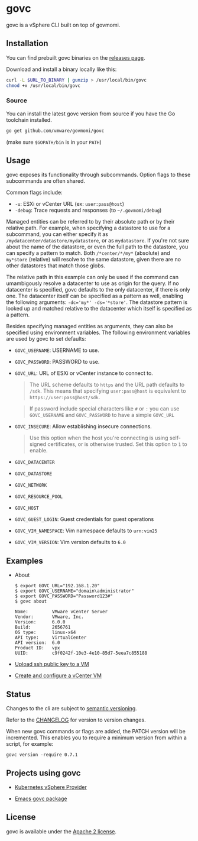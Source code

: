 # govc

govc is a vSphere CLI built on top of govmomi.

## Installation

You can find prebuilt govc binaries on the [releases page](https://github.com/vmware/govmomi/releases).

Download and install a binary locally like this:

```sh
curl -L $URL_TO_BINARY | gunzip > /usr/local/bin/govc
chmod +x /usr/local/bin/govc
```

### Source

You can install the latest govc version from source if you have the Go toolchain installed.

```sh
go get github.com/vmware/govmomi/govc
```

(make sure `$GOPATH/bin` is in your `PATH`)

## Usage

govc exposes its functionality through subcommands. Option flags
to these subcommands are often shared.

Common flags include:

* `-u`: ESXi or vCenter URL (ex: `user:pass@host`)
* `-debug`: Trace requests and responses (to `~/.govmomi/debug`)

Managed entities can be referred to by their absolute path or by their relative
path. For example, when specifying a datastore to use for a subcommand, you can
either specify it as `/mydatacenter/datastore/mydatastore`, or as
`mydatastore`. If you're not sure about the name of the datastore, or even the
full path to the datastore, you can specify a pattern to match. Both
`/*center/*/my*` (absolute) and `my*store` (relative) will resolve to the same
datastore, given there are no other datastores that match those globs.

The relative path in this example can only be used if the command can
umambigously resolve a datacenter to use as origin for the query. If no
datacenter is specified, govc defaults to the only datacenter, if there is only
one. The datacenter itself can be specified as a pattern as well, enabling the
following arguments: `-dc='my*' -ds='*store'`. The datastore pattern is looked
up and matched relative to the datacenter which itself is specified as a
pattern.

Besides specifying managed entities as arguments, they can also be specified
using environment variables. The following environment variables are used by govc
to set defaults:

* `GOVC_USERNAME`: USERNAME to use.

* `GOVC_PASSWORD`: PASSWORD to use.

* `GOVC_URL`: URL of ESXi or vCenter instance to connect to.

  > The URL scheme defaults to `https` and the URL path defaults to `/sdk`.
  > This means that specifying `user:pass@host` is equivalent to
  > `https://user:pass@host/sdk`.

  > If password include special characters like `#` or `:` you can use
  > `GOVC_USERNAME` and `GOVC_PASSWORD` to have a simple `GOVC_URL`

* `GOVC_INSECURE`: Allow establishing insecure connections.

  > Use this option when the host you're connecting is using self-signed
  > certificates, or is otherwise trusted. Set this option to `1` to enable.

* `GOVC_DATACENTER`

* `GOVC_DATASTORE`

* `GOVC_NETWORK`

* `GOVC_RESOURCE_POOL`

* `GOVC_HOST`

* `GOVC_GUEST_LOGIN`: Guest credentials for guest operations

* `GOVC_VIM_NAMESPACE`: Vim namespace defaults to `urn:vim25`

* `GOVC_VIM_VERSION`: Vim version defaults to `6.0`

## Examples

* About
  ```
  $ export GOVC_URL="192.168.1.20"
  $ export GOVC_USERNAME="domain\administrator"
  $ export GOVC_PASSWORD="Password123#"
  $ govc about

  Name:         VMware vCenter Server
  Vendor:       VMware, Inc.
  Version:      6.0.0
  Build:        2656761
  OS type:      linux-x64
  API type:     VirtualCenter
  API version:  6.0
  Product ID:   vpx
  UUID:         c9f0242f-10e3-4e10-85d7-5eea7c855188
  ```

* [Upload ssh public key to a VM](examples/lib/ssh.sh)

* [Create and configure a vCenter VM](examples/vcsa.sh)

## Status

Changes to the cli are subject to [semantic versioning](http://semver.org).

Refer to the [CHANGELOG](CHANGELOG.md) for version to version changes.

When new govc commands or flags are added, the PATCH version will be incremented.  This enables you to require a minimum
version from within a script, for example:

```
govc version -require 0.7.1
```

## Projects using govc

* [Kubernetes vSphere Provider](https://github.com/kubernetes/kubernetes/tree/master/cluster/vsphere)

* [Emacs govc package](./emacs)

## License

govc is available under the [Apache 2 license](../LICENSE).
